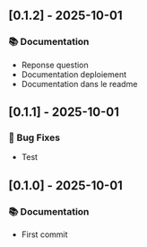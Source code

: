 ## [0.1.2] - 2025-10-01

### 📚 Documentation

- Reponse question
- Documentation deploiement
- Documentation dans le readme
## [0.1.1] - 2025-10-01

### 🐛 Bug Fixes

- Test
## [0.1.0] - 2025-10-01

### 📚 Documentation

- First commit
